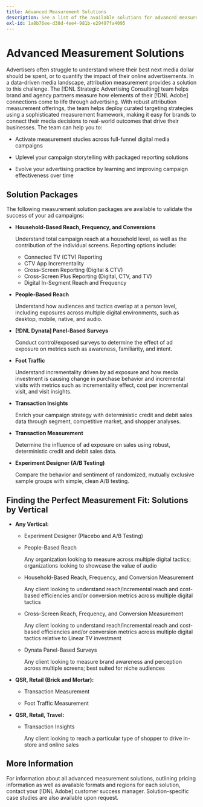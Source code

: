 ```yaml
---
title: Advanced Measurement Solutions
description: See a list of the available solutions for advanced measurement.
exl-id: 1a8b76ee-d38d-4ee4-981b-e29497fa4095
---
```

# Advanced Measurement Solutions

Advertisers often struggle to understand where their best next media dollar should be spent, or to quantify the impact of their online advertisements. In a data-driven media landscape, attribution measurement provides a solution to this challenge. The [!DNL Strategic Advertising Consulting] team helps brand and agency partners measure how elements of their [!DNL Adobe] connections come to life through advertising. With robust attribution measurement offerings, the team helps deploy curated targeting strategies using a sophisticated measurement framework, making it easy for brands to connect their media decisions to real-world outcomes that drive their businesses. The team can help you to:

* Activate measurement studies across full-funnel digital media campaigns

* Uplevel your campaign storytelling with packaged reporting solutions

* Evolve your advertising practice by learning and improving campaign effectiveness over time

## Solution Packages

The following measurement solution packages are available to validate the success of your ad campaigns:

* **Household-Based Reach, Frequency, and Conversions**

     Understand total campaign reach at a household level, as well as the contribution of the individual screens. Reporting options include:

     * Connected TV (CTV) Reporting
     * CTV App Incrementality
     * Cross-Screen Reporting (Digital & CTV)
     * Cross-Screen Plus Reporting (Digital, CTV, and TV)
     * Digital In-Segment Reach and Frequency

* **People-Based Reach**

     Understand how audiences and tactics overlap at a person level, including exposures across multiple digital environments, such as desktop, mobile, native, and audio.

* **[!DNL Dynata] Panel-Based Surveys**

     Conduct control/exposed surveys to determine the effect of ad exposure on metrics such as awareness, familiarity, and intent.

* **Foot Traffic**

     Understand incrementality driven by ad exposure and how media investment is causing change in purchase behavior and incremental visits with metrics such as incrementality effect, cost per incremental visit, and visit insights.

* **Transaction Insights**

     Enrich your campaign strategy with deterministic credit and debit sales data through segment, competitive market, and shopper analyses.

* **Transaction Measurement**

     Determine the influence of ad exposure on sales using robust, deterministic credit and debit sales data.

* **Experiment Designer (A/B Testing)**

     Compare the behavior and sentiment of randomized, mutually exclusive sample groups with simple, clean A/B testing.

## Finding the Perfect Measurement Fit: Solutions by Vertical

* **Any Vertical:**

  * Experiment Designer (Placebo and A/B Testing)

  * People-Based Reach
  
      Any organization looking to measure across multiple digital tactics; organizations looking to showcase the value of audio

  * Household-Based Reach, Frequency, and Conversion Measurement

      Any client looking to understand reach/incremental reach and cost-based efficiencies and/or conversion metrics across multiple digital tactics

  * Cross-Screen Reach, Frequency, and Conversion Measurement

      Any client looking to understand reach/incremental reach and cost-based efficiencies and/or conversion metrics across multiple digital tactics relative to Linear TV investment

  * Dynata Panel-Based Surveys

      Any client looking to measure brand awareness and perception across multiple screens; best suited for niche audiences

* **QSR, Retail (Brick and Mortar):**

  * Transaction Measurement

  * Foot Traffic Measurement

* **QSR, Retail, Travel:**

  * Transaction Insights

      Any client looking to reach a particular type of shopper to drive in-store and online sales

## More Information

For information about all advanced measurement solutions, outlining pricing information as well as available formats and regions for each solution, contact your [!DNL Adobe] customer success manager. Solution-specific case studies are also available upon request.
